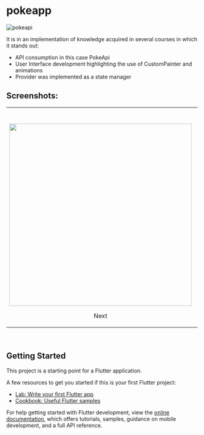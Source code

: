 # pokeapp
![pokeapi](https://user-images.githubusercontent.com/105321379/173105573-3b919668-63c0-4441-98ce-1b5a033420b7.png)

It is in an implementation of knowledge acquired in several courses in which it stands out:
  - API consumption in this case PokeApi
  - User Interface development highlighting the use of CustomPainter and animations
  - Provider was implemented as a state manager
## Screenshots:

<table>
  <tbody>
    <tr valign="top">
      <td width="33%" align="center">
        <br><br>
        <img height="480px" src="https://user-images.githubusercontent.com/105321379/173102130-8fd5c4ed-47de-4d8a-9dd6-a46a83e8703a.gif">
        <p><a>Next</a></p>
      </td>
      <td width="33%" align="center">
        <br><br>
        <img height="480px" src="https://user-images.githubusercontent.com/105321379/173102160-798c2968-bc74-4a92-83a3-595d5458125d.gif">
        <p><a>Search</a></p>
      </td>
      <td width="33%" align="center">
        <br><br>
        <img height="480px" src="https://user-images.githubusercontent.com/105321379/173102185-6c2df9a9-2222-4a39-ad8d-ff66ceba4328.gif">
        <p><a>Random</a></p>
      </td>
    </tr>

  </tbody>
</table>

<br>

## Getting Started

This project is a starting point for a Flutter application.

A few resources to get you started if this is your first Flutter project:

- [Lab: Write your first Flutter app](https://docs.flutter.dev/get-started/codelab)
- [Cookbook: Useful Flutter samples](https://docs.flutter.dev/cookbook)

For help getting started with Flutter development, view the
[online documentation](https://docs.flutter.dev/), which offers tutorials,
samples, guidance on mobile development, and a full API reference.
